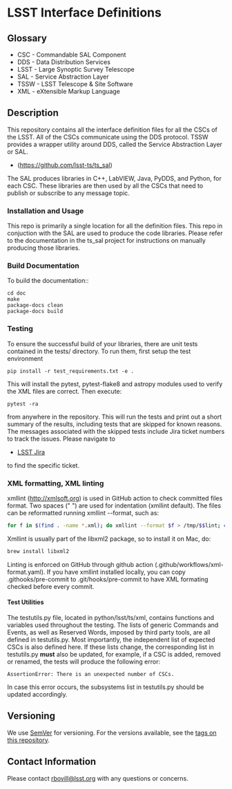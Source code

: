 # LSST Interface Definitions

## Glossary

- CSC  -   Commandable SAL Component
- DDS  -   Data Distribution Services
- LSST -   Large Synoptic Survey Telescope
- SAL  -   Service Abstraction Layer
- TSSW -   LSST Telescope & Site Software
- XML  -   eXtensible Markup Language

## Description

This repository contains all the interface definition files for all the CSCs of the LSST.  All of the CSCs communicate using the DDS protocol.  TSSW provides a wrapper utility around DDS, called the Service Abstraction Layer or SAL.

* (https://github.com/lsst-ts/ts_sal) 

The SAL produces libraries in C++, LabVIEW, Java, PyDDS, and Python, for each CSC.  These libraries are then used by all the CSCs that need to publish or subscribe to any message topic.

### Installation and Usage

This repo is primarily a single location for all the definition files.  This repo in conjuction with the SAL are used to produce the code libraries.  Please refer to the documentation in the ts_sal project for instructions on manually producing those libraries.

### Build Documentation

To build the documentation::

    cd doc
    make
    package-docs clean
    package-docs build

### Testing

To ensure the successful build of your libraries, there are unit tests contained in the tests/ directory.  To run them, first setup the test environment

```
pip install -r test_requirements.txt -e .
```

This will install the pytest, pytest-flake8 and astropy modules used to verify the XML files are correct.  Then execute:

```
pytest -ra
```

from anywhere in the repository.  This will run the tests and print out a short summary of the results, including tests that are skipped for known reasons.  The messages associated with the skipped tests include Jira ticket numbers to track the issues.  Please navigate to 

* [LSST Jira](https://jira.lsstcorp.org/secure/Dashboard.jspa)

to find the specific ticket.

### XML formatting, XML linting

xmllint (http://xmlsoft.org) is used in GitHub action to check committed files format. Two spaces ("  ") are used for indentation (xmllint default). The files can be reformatted running xmllint --format, such as:

```bash
for f in $(find . -name *.xml); do xmllint --format $f > /tmp/$$lint; cp /tmp/$$lint $f; done && rm /tmp/$$lint
```

Xmllint is usually part of the libxml2 package, so to install it on Mac, do:

```bash
brew install libxml2
```

Linting is enforced on GitHub through github action (.github/workflows/xml-format.yaml). If you have xmllint installed locally, you can copy .githooks/pre-commit to .git/hooks/pre-commit to have XML formating checked before every commit.

#### Test Utilities

The testutils.py file, located in python/lsst/ts/xml, contains functions and variables used throughout the testing.  The lists of generic Commands and Events, as well as Reserved Words, imposed by third party tools, are all defined in testutils.py.  Most importantly, the independent list of expected CSCs is also defined here.  If these lists change, the corresponding list in testutils.py **must** also be updated, for example, if a CSC is added, removed or renamed, the tests will produce the following error:

```
AssertionError: There is an unexpected number of CSCs.
```

In case this error occurs, the subsystems list in testutils.py should be updated accordingly.

## Versioning

We use [SemVer](http://semver.org/) for versioning. For the versions available, see the [tags on this repository](https://github.com/lsst-ts/ts_xml/tags). 

## Contact Information

Please contact <rbovill@lsst.org> with any questions or concerns.
